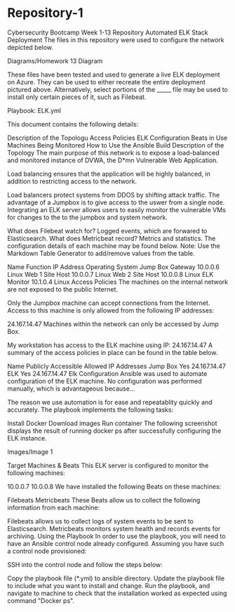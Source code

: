 # Repository-1
Cybersecurity Bootcamp Week 1-13 Repository
Automated ELK Stack Deployment
The files in this repository were used to configure the network depicted below.

Diagrams/Homework 13 Diagram

These files have been tested and used to generate a live ELK deployment on Azure. They can be used to either recreate the entire deployment pictured above. Alternatively, select portions of the _____ file may be used to install only certain pieces of it, such as Filebeat.

Playbook: ELK.yml

This document contains the following details:

Description of the Topologu
Access Policies
ELK Configuration
Beats in Use
Machines Being Monitored
How to Use the Ansible Build
Description of the Topology
The main purpose of this network is to expose a load-balanced and monitored instance of DVWA, the D*mn Vulnerable Web Application.

Load balancing ensures that the application will be highly balanced, in addition to restricting access to the network.

Load balancers protect systems from DDOS by shifting attack traffic. The advantage of a Jumpbox is to give access to the uswer from a single node.
Integrating an ELK server allows users to easily monitor the vulnerable VMs for changes to the to the jumpbox and system network.

What does Filebeat watch for? Logged events, which are forwared to Elasticsearch.
What does Metricbeat record? Metrics and statistics.
The configuration details of each machine may be found below. Note: Use the Markdown Table Generator to add/remove values from the table.

Name	Function	IP Address	Operating System
Jump Box	Gateway	10.0.0.6	Linux
Web 1	Site Host	10.0.0.7	Linux
Web 2	Site Host	10.0.0.8	Linux
ELK	Monitor	10.1.0.4	Linux
Access Policies
The machines on the internal network are not exposed to the public Internet.

Only the Jumpbox machine can accept connections from the Internet. Access to this machine is only allowed from the following IP addresses:

24.167.14.47
Machines within the network can only be accessed by Jump Box.

My workstation has access to the ELK machine using IP: 24.167.14.47
A summary of the access policies in place can be found in the table below.

Name	Publicly Accessible	Allowed IP Addresses
Jump Box	Yes	24.167.14.47
ELK	Yes	24.167.14.47
Elk Configuration
Ansible was used to automate configuration of the ELK machine. No configuration was performed manually, which is advantageous because...

The reason we use automation is for ease and repeatablity quickly and accurately.
The playbook implements the following tasks:

Install Docker
Download images
Run container
The following screenshot displays the result of running docker ps after successfully configuring the ELK instance.

Images/Image 1

Target Machines & Beats
This ELK server is configured to monitor the following machines:

10.0.0.7
10.0.0.8
We have installed the following Beats on these machines:

Filebeats
Metricbeats
These Beats allow us to collect the following information from each machine:

Filebeats allows us to collect logs of system events to be sent to Elasticsearch.
Metricbeats monitors system health and records events for archiving.
Using the Playbook
In order to use the playbook, you will need to have an Ansible control node already configured. Assuming you have such a control node provisioned:

SSH into the control node and follow the steps below:

Copy the playbook file (*.yml) to ansible directory.
Update the playbook file to include what you want to install and change.
Run the playbook, and navigate to machine to check that the installation worked as expected using command "Docker ps".
